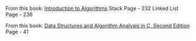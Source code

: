 From this book: [Introduction to Algorithms](https://edutechlearners.com/download/Introduction_to_algorithms-3rd%20Edition.pdf)
Stack Page - 232 
Linked List Page - 236

From this book: [Data Structures and Algorithm Analysis in C, Second Edition](url)
Page - 41

